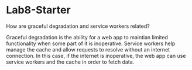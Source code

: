 # Lab8-Starter

How are graceful degradation and service workers related? 

Graceful degradation is the ability for a web app to maintian limited functionality when some part of it is inoperative. Service workers help manage the cache and allow requests to resolve without an internet connection. In this case, if the internet is inoperative, the web app can use service workers and the cache in order to fetch data.